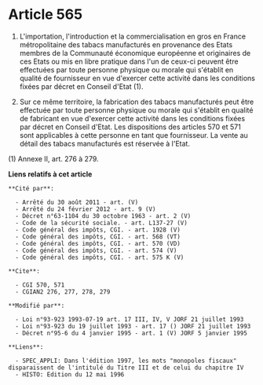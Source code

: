 # Article 565

1. L'importation, l'introduction et la commercialisation en gros en France métropolitaine des tabacs manufacturés en
provenance des Etats membres de la Communauté économique européenne et originaires de ces Etats ou mis en libre pratique dans
l'un de ceux-ci peuvent être effectuées par toute personne physique ou morale qui s'établit en qualité de fournisseur en vue
d'exercer cette activité dans les conditions fixées par décret en Conseil d'Etat (1).

2. Sur ce même territoire, la fabrication des tabacs manufacturés peut être effectuée par toute personne physique ou morale
qui s'établit en qualité de fabricant en vue d'exercer cette activité dans les conditions fixées par décret en Conseil
d'Etat. Les dispositions des articles 570 et 571 sont applicables à cette personne en tant que fournisseur. La vente au
détail des tabacs manufacturés est réservée à l'Etat.

(1) Annexe II, art. 276 à 279.

**Liens relatifs à cet article**

	**Cité par**:

	  - Arrêté du 30 août 2011 - art. (V)
	  - Arrêté du 24 février 2012 - art. 9 (V)
	  - Décret n°63-1104 du 30 octobre 1963 - art. 2 (V)
	  - Code de la sécurité sociale. - art. L137-27 (V)
	  - Code général des impôts, CGI. - art. 1928 (V)
	  - Code général des impôts, CGI. - art. 568 (VT)
	  - Code général des impôts, CGI. - art. 570 (VD)
	  - Code général des impôts, CGI. - art. 574 (V)
	  - Code général des impôts, CGI. - art. 575 K (V)

	**Cite**:

	  - CGI 570, 571
	  - CGIAN2 276, 277, 278, 279

	**Modifié par**:

	  - Loi n°93-923 1993-07-19 art. 17 III, IV, V JORF 21 juillet 1993
	  - Loi n°93-923 du 19 juillet 1993 - art. 17 () JORF 21 juillet 1993
	  - Décret n°95-6 du 4 janvier 1995 - art. 1 (V) JORF 5 janvier 1995

	**Liens**:

	  - SPEC_APPLI: Dans l'édition 1997, les mots "monopoles fiscaux" disparaissent de l'intitulé du Titre III et de celui du chapitre IV
	  - HISTO: Edition du 12 mai 1996

